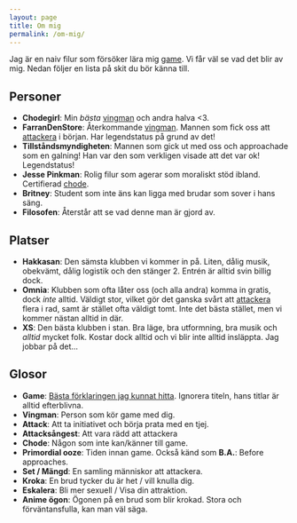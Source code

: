 ```yaml
---
layout: page
title: Om mig
permalink: /om-mig/
---
```


Jag är en naiv filur som försöker lära mig [game](#game). Vi får väl se vad det blir av mig. Nedan följer en lista på skit du bör känna till.

## Personer
- **Chodegirl**: Min *bästa* [vingman](#vingman) och andra halva <3.
- **FarranDenStore**: Återkommande [vingman](#vingman). Mannen som fick oss att [attackera](#attack) i början. Har legendstatus på grund av det!
- **Tillståndsmyndigheten**: Mannen som gick ut med oss och approachade som en galning! Han var den som verkligen visade att det var ok! Legendstatus!
- **Jesse Pinkman**: Rolig filur som agerar som moraliskt stöd ibland. Certifierad [chode](#chode).
- **Britney**: Student som inte äns kan ligga med brudar som sover i hans säng.
- **Filosofen**: Återstår att se vad denne man är gjord av.

## Platser
- **Hakkasan**: Den sämsta klubben vi kommer in på. Liten, dålig musik, obekvämt, dålig logistik och den stänger 2. Entrén är alltid svin billig dock.
- **Omnia**: Klubben som ofta låter oss (och alla andra) komma in gratis, dock *inte* alltid. Väldigt stor, vilket gör det ganska svårt att [attackera](#glosor) flera i rad, samt är stället ofta väldigt tomt. Inte det bästa stället, men vi kommer nästan alltid in där.
- **XS**: Den bästa klubben i stan. Bra läge, bra utformning, bra musik och *alltid* mycket folk. Kostar dock alltid och vi blir inte alltid insläppta. Jag jobbar på det...

## Glosor
- <a name="game"></a>**Game**: [Bästa förklaringen jag kunnat hitta](https://www.youtube.com/v/zGHigJmPac). Ignorera titeln, hans titlar är alltid efterblivna.
- <a name="vingman"></a>**Vingman**: Person som kör game med dig.
- <a name="attack"></a>**Attack**: Att ta initiativet och börja prata med en tjej.
- <a name="attacksangest"></a>**Attacksångest**: Att vara rädd att attackera
- <a name="chode"></a>**Chode**: Någon som inte kan/känner till game.
- <a name="Primordial-ooze"></a>**Primordial ooze**: Tiden innan game. Också känd som **B.A.**: Before approaches.
- <a name="set"></a>**Set / Mängd**: En samling människor att attackera.
- <a name="krok"></a>**Kroka**: En brud tycker du är het / vill knulla dig.
- <a name="eskalera"></a>**Eskalera**: Bli mer sexuell / Visa din attraktion.
- <a name="anime"></a>**Anime ögon**: Ögonen på en brud som blir krokad. Stora och förväntansfulla, kan man väl säga.
